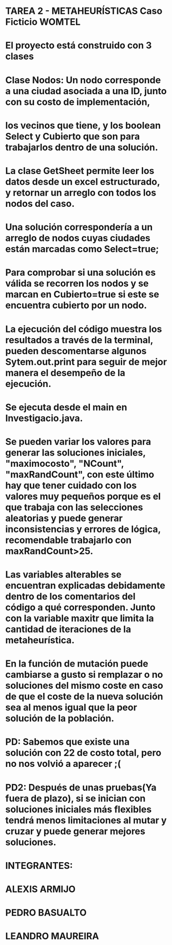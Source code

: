 # TAREA 2 - METAHEURÍSTICAS Caso Ficticio WOMTEL

# El proyecto está construido con 3 clases
# Clase Nodos: Un nodo corresponde a una ciudad asociada a una ID, junto con su costo de implementación,
# los vecinos que tiene, y los boolean Select y Cubierto que son para trabajarlos dentro de una solución.

# La clase GetSheet permite leer los datos desde un excel estructurado, y retornar un arreglo con todos los nodos del caso.
# Una solución correspondería a un arreglo de nodos cuyas ciudades están marcadas como Select=true;
# Para comprobar si una solución es válida se recorren los nodos y se marcan en Cubierto=true si este se encuentra cubierto por un nodo.

# La ejecución del código muestra los resultados a través de la terminal, pueden descomentarse algunos Sytem.out.print para seguir de mejor manera el desempeño de la ejecución.

# Se ejecuta desde el main en Investigacio.java.
# Se pueden variar los valores para generar las soluciones iniciales, "maximocosto", "NCount", "maxRandCount", con este último hay que tener cuidado con los valores muy pequeños porque es el que trabaja con las selecciones aleatorias y puede generar inconsistencias y errores de lógica, recomendable trabajarlo con maxRandCount>25.
# Las variables alterables se encuentran explicadas debidamente dentro de los comentarios del código a qué corresponden. Junto con la variable maxitr que limita la cantidad de iteraciones de la metaheurística.
# En la función de mutación puede cambiarse a gusto si remplazar o no soluciones del mismo coste en caso de que el coste de la nueva solución sea al menos igual que la peor solución de la población.

# PD: Sabemos que existe una solución con 22 de costo total, pero no nos volvió a aparecer ;( 
# PD2: Después de unas pruebas(Ya fuera de plazo), si se inician con soluciones iniciales más flexibles tendrá menos limitaciones al mutar y cruzar y puede generar mejores soluciones.

# INTEGRANTES:
# ALEXIS ARMIJO
# PEDRO BASUALTO
# LEANDRO MAUREIRA